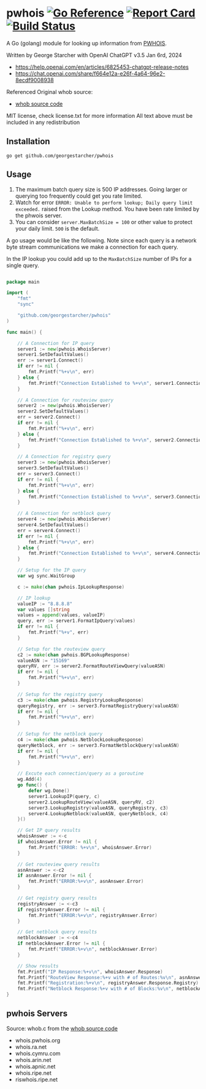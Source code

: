 # pwhois [![Go Reference](https://pkg.go.dev/badge/github.com/georgestarcher/pwhois.svg)](https://pkg.go.dev/github.com/georgestarcher/pwhois) [![Report Card](https://goreportcard.com/badge/github.com/georgestarcher/pwhois)](https://goreportcard.com/report/github.com/georgestarcher/pwhois) [![Build Status](https://github.com/georgestarcher/pwhois/workflows/pwhois%20CI/badge.svg)](https://github.com/georgestarcher/pwhois/actions)

A Go (golang) module for looking up information from [PWHOIS](https://pwhois.org/).

Written by George Starcher with OpenAI ChatGPT v3.5 Jan 6rd, 2024
  * https://help.openai.com/en/articles/6825453-chatgpt-release-notes
  * https://chat.openai.com/share/f664e12a-e26f-4a64-96e2-8ecdf9008938

Referenced Original whob source:
* [whob source code](https://pwhois.org/lft/)

MIT license, check license.txt for more information
All text above must be included in any redistribution

## Installation

```shell
go get github.com/georgestarcher/pwhois
```

## Usage

1. The maximum batch query size is 500 IP addresses. Going larger or querying too frequently could get you rate limited.
2. Watch for error `ERROR: Unable to perform lookup; Daily query limit exceeded.` raised from the Lookup method. You have been rate limited by the phwois server.
3. You can consider `server.MaxBatchSize = 100` or other value to protect your daily limit. `500` is the default.

A go usage would be like the following. Note since each query is a network byte stream communications we make a connection for each query. 

In the IP lookup you could add up to the `MaxBatchSize` number of IPs for a single query.

```go

package main

import (
	"fmt"
	"sync"

	"github.com/georgestarcher/pwhois"
)

func main() {

	// A Connection for IP query
	server1 := new(pwhois.WhoisServer)
	server1.SetDefaultValues()
	err := server1.Connect()
	if err != nil {
		fmt.Printf("%+v\n", err)
	} else {
		fmt.Printf("Connection Established to %+v\n", server1.Connection.RemoteAddr())
	}

	// A Connection for routeview query
	server2 := new(pwhois.WhoisServer)
	server2.SetDefaultValues()
	err = server2.Connect()
	if err != nil {
		fmt.Printf("%+v\n", err)
	} else {
		fmt.Printf("Connection Established to %+v\n", server2.Connection.RemoteAddr())
	}

	// A Connection for registry query
	server3 := new(pwhois.WhoisServer)
	server3.SetDefaultValues()
	err = server3.Connect()
	if err != nil {
		fmt.Printf("%+v\n", err)
	} else {
		fmt.Printf("Connection Established to %+v\n", server3.Connection.RemoteAddr())
	}

	// A Connection for netblock query
	server4 := new(pwhois.WhoisServer)
	server4.SetDefaultValues()
	err = server4.Connect()
	if err != nil {
		fmt.Printf("%+v\n", err)
	} else {
		fmt.Printf("Connection Established to %+v\n", server4.Connection.RemoteAddr())
	}

	// Setup for the IP query
	var wg sync.WaitGroup

	c := make(chan pwhois.IpLookupResponse)

	// IP lookup
	valueIP := "8.8.8.8"
	var values []string
	values = append(values, valueIP)
	query, err := server1.FormatIpQuery(values)
	if err != nil {
		fmt.Printf("%+v", err)
	}

	// Setup for the routeview query
	c2 := make(chan pwhois.BGPLookupResponse)
	valueASN := "15169"
	queryRV, err := server2.FormatRouteViewQuery(valueASN)
	if err != nil {
		fmt.Printf("%+v\n", err)
	}

	// Setup for the registry query
	c3 := make(chan pwhois.RegistryLookupResponse)
	queryRegistry, err := server3.FormatRegistryQuery(valueASN)
	if err != nil {
		fmt.Printf("%+v\n", err)
	}

	// Setup for the netblock query
	c4 := make(chan pwhois.NetblockLookupResponse)
	queryNetblock, err := server3.FormatNetblockQuery(valueASN)
	if err != nil {
		fmt.Printf("%+v\n", err)
	}

	// Excute each connection/query as a goroutine
	wg.Add(4)
	go func() {
		defer wg.Done()
		server1.LookupIP(query, c)
		server2.LookupRouteView(valueASN, queryRV, c2)
		server3.LookupRegistry(valueASN, queryRegistry, c3)
		server4.LookupNetblock(valueASN, queryNetblock, c4)
	}()

	// Get IP query results
	whoisAnswer := <-c
	if whoisAnswer.Error != nil {
		fmt.Printf("ERROR: %+v\n", whoisAnswer.Error)
	}

	// Get routeview query results
	asnAnswer := <-c2
	if asnAnswer.Error != nil {
		fmt.Printf("ERROR:%+v\n", asnAnswer.Error)
	}

	// Get registry query results
	registryAnswer := <-c3
	if registryAnswer.Error != nil {
		fmt.Printf("ERROR:%+v\n", registryAnswer.Error)
	}

	// Get netblock query results
	netblockAnswer := <-c4
	if netblockAnswer.Error != nil {
		fmt.Printf("ERROR:%+v\n", netblockAnswer.Error)
	}

	// Show results
	fmt.Printf("IP Response:%+v\n", whoisAnswer.Response)
	fmt.Printf("RouteView Response:%+v with # of Routes:%v\n", asnAnswer.Response.Asn, len(asnAnswer.Response.Routes))
	fmt.Printf("Registration:%+v\n", registryAnswer.Response.Registry)
	fmt.Printf("Netblock Response:%+v with # of Blocks:%v\n", netblockAnswer.Response.Asn, len(netblockAnswer.Response.Netblocks))
}
```

## pwhois Servers

Source: whob.c from the [whob source code](https://pwhois.org/lft/)

* whois.pwhois.org
* whois.ra.net
* whois.cymru.com
* whois.arin.net
* whois.apnic.net
* whois.ripe.net
* riswhois.ripe.net